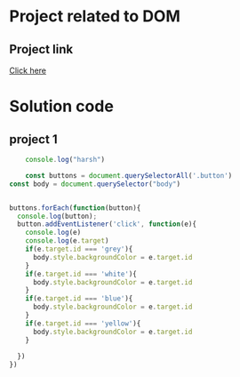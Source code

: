# Project related to DOM

## Project link
[Click here](https://stackblitz.com/edit/dom-project-chaiaurcode?file=index.html)

# Solution  code

## project 1

```javascript
    console.log("harsh")

    const buttons = document.querySelectorAll('.button')
const body = document.querySelector("body")


buttons.forEach(function(button){
  console.log(button);
  button.addEventListener('click', function(e){
    console.log(e)
    console.log(e.target)
    if(e.target.id === 'grey'){
      body.style.backgroundColor = e.target.id
    }
    if(e.target.id === 'white'){
      body.style.backgroundColor = e.target.id
    }
    if(e.target.id === 'blue'){
      body.style.backgroundColor = e.target.id
    }
    if(e.target.id === 'yellow'){
      body.style.backgroundColor = e.target.id
    }
  
  })
})
```